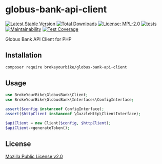 # globus-bank-api-client

[![Latest Stable Version](https://img.shields.io/github/v/release/brokeyourbike/globus-bank-api-client-php)](https://github.com/brokeyourbike/globus-bank-api-client-php/releases)
[![Total Downloads](https://poser.pugx.org/brokeyourbike/globus-bank-api-client/downloads)](https://packagist.org/packages/brokeyourbike/globus-bank-api-client)
[![License: MPL-2.0](https://img.shields.io/badge/license-MPL--2.0-purple.svg)](https://github.com/brokeyourbike/globus-bank-api-client-php/blob/main/LICENSE)
[![tests](https://github.com/brokeyourbike/globus-bank-api-client-php/actions/workflows/tests.yml/badge.svg)](https://github.com/brokeyourbike/globus-bank-api-client-php/actions/workflows/tests.yml)
[![Maintainability](https://api.codeclimate.com/v1/badges/b6e3a44954f709e35158/maintainability)](https://codeclimate.com/github/brokeyourbike/globus-bank-api-client-php/maintainability)
[![Test Coverage](https://api.codeclimate.com/v1/badges/b6e3a44954f709e35158/test_coverage)](https://codeclimate.com/github/brokeyourbike/globus-bank-api-client-php/test_coverage)

Globus Bank API Client for PHP

## Installation

```bash
composer require brokeyourbike/globus-bank-api-client
```

## Usage

```php
use BrokeYourBike\GlobusBank\Client;
use BrokeYourBike\GlobusBank\Interfaces\ConfigInterface;

assert($config instanceof ConfigInterface);
assert($httpClient instanceof \GuzzleHttp\ClientInterface);

$apiClient = new Client($config, $httpClient);
$apiClient->generateToken();
```

## License
[Mozilla Public License v2.0](https://github.com/brokeyourbike/globus-bank-api-client-php/blob/main/LICENSE)
